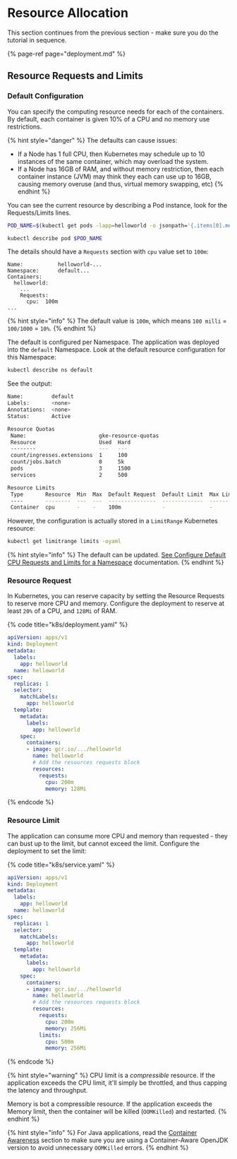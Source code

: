 # Resource Allocation

This section continues from the previous section - make sure you do the tutorial in sequence.

{% page-ref page="deployment.md" %}

## Resource Requests and Limits

### Default Configuration

You can specify the computing resource needs for each of the containers. By default, each container is given 10% of a CPU and no memory use restrictions.

{% hint style="danger" %}
The defaults can cause issues:

* If a Node has 1 full CPU, then Kubernetes may schedule up to 10 instances of the same container, which may overload the system.
* If a Node has 16GB of RAM, and without memory restriction, then each container instance \(JVM\) may think they each can use up to 16GB, causing memory overuse \(and thus, virtual memory swapping, etc\)
{% endhint %}

You can see the current resource by describing a Pod instance, look for the Requests/Limits lines.

```bash
POD_NAME=$(kubectl get pods -lapp=helloworld -o jsonpath='{.items[0].metadata.name}')

kubectl describe pod $POD_NAME
```

The details should have a `Requests` section with `cpu` value set to `100m`:

```text
Name:           helloworld-...
Namespace:      default...
Containers:
  helloworld:
    ...
    Requests:
      cpu:  100m
...
```

{% hint style="info" %}
The default value is `100m`, which means `100 milli` = `100/1000` = `10%`.
{% endhint %}

The default is configured per Namespace. The application was deployed into the `default` Namespace. Look at the default resource configuration for this Namespace:

```bash
kubectl describe ns default
```

See the output:

```bash
Name:         default
Labels:       <none>
Annotations:  <none>
Status:       Active

Resource Quotas
 Name:                       gke-resource-quotas
 Resource                    Used  Hard
 --------                    ---   ---
 count/ingresses.extensions  1     100
 count/jobs.batch            0     5k
 pods                        3     1500
 services                    2     500

Resource Limits
 Type       Resource  Min  Max  Default Request  Default Limit  Max Limit/Request Ratio
 ----       --------  ---  ---  ---------------  -------------  -----------------------
 Container  cpu       -    -    100m             -              -
```

However, the configuration is actually stored in a `LimitRange` Kubernetes resource:

```bash
kubectl get limitrange limits -oyaml
```

{% hint style="info" %}
The default can be updated. [See Configure Default CPU Requests and Limits for a Namespace](https://kubernetes.io/docs/tasks/administer-cluster/manage-resources/cpu-default-namespace/) documentation.
{% endhint %}

### Resource Request

In Kubernetes, you can reserve capacity by setting the Resource Requests to reserve more CPU and memory. Configure the deployment to reserve at least `20%` of a CPU, and `128Mi` of RAM.

{% code title="k8s/deployment.yaml" %}
```yaml
apiVersion: apps/v1
kind: Deployment
metadata:
  labels:
    app: helloworld
  name: helloworld
spec:
  replicas: 1
  selector:
    matchLabels:
      app: helloworld
  template:
    metadata:
      labels:
        app: helloworld
    spec:
      containers:
      - image: gcr.io/.../helloworld
        name: helloworld
        # Add the resources requests block
        resources:
          requests:
            cpu: 200m
            memory: 128Mi
```
{% endcode %}

### Resource Limit

The application can consume more CPU and memory than requested - they can bust up to the limit, but cannot exceed the limit. Configure the deployment to set the limit:

{% code title="k8s/service.yaml" %}
```yaml
apiVersion: apps/v1
kind: Deployment
metadata:
  labels:
    app: helloworld
  name: helloworld
spec:
  replicas: 1
  selector:
    matchLabels:
      app: helloworld
  template:
    metadata:
      labels:
        app: helloworld
    spec:
      containers:
      - image: gcr.io/.../helloworld
        name: helloworld
        # Add the resources requests block
        resources:
          requests:
            cpu: 200m
            memory: 256Mi
          limits:
            cpu: 500m
            memory: 256Mi
```
{% endcode %}

{% hint style="warning" %}
CPU limit is a _compressible_ resource. If the application exceeds the CPU limit, it'll simply be throttled, and thus capping the latency and  throughput.

Memory is bot a compressible resource. If the application exceeds the Memory limit, then the container will be killed \(`OOMKilled`\) and restarted.
{% endhint %}

{% hint style="info" %}
For Java applications, read the [Container Awareness](../docker/container-awareness.md) section to make sure you are using a Container-Aware OpenJDK version to avoid unnecessary `OOMKilled` errors.
{% endhint %}




